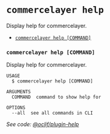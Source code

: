 `commercelayer help`
====================

Display help for commercelayer.

* [`commercelayer help [COMMAND]`](#commercelayer-help-command)

### `commercelayer help [COMMAND]`

Display help for commercelayer.

```
USAGE
  $ commercelayer help [COMMAND]

ARGUMENTS
  COMMAND  command to show help for

OPTIONS
  --all  see all commands in CLI
```

_See code: [@oclif/plugin-help](https://github.com/oclif/plugin-help/blob/v3.2.4/src/commands/help.ts)_
